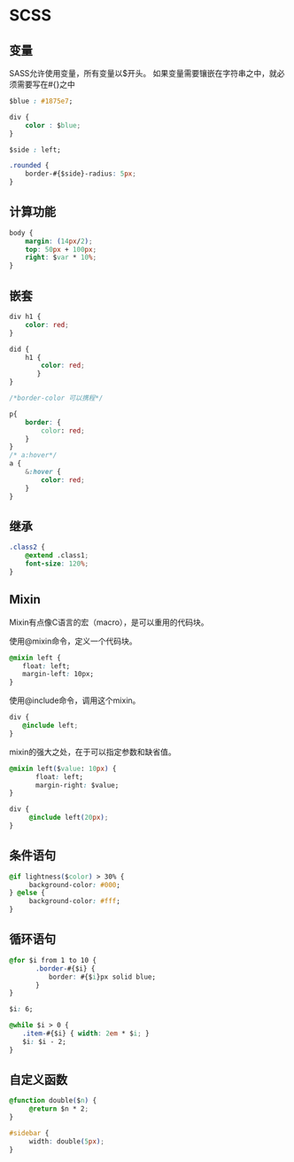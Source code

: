 # SCSS

## 变量 

SASS允许使用变量，所有变量以$开头。 如果变量需要镶嵌在字符串之中，就必须需要写在\#{}之中

```css
$blue : #1875e7;　

div {
    color : $blue;
}

$side : left;

.rounded {
    border-#{$side}-radius: 5px;
}
```

##  **计算功能**

```css
body {
    margin: (14px/2);
    top: 50px + 100px;
    right: $var * 10%;
}
```

## 嵌套

```css
div h1 {
    color: red;
}

did {
    h1 {
        color: red;
       }
}

/*border-color 可以携程*/

p{
    border: {
        color: red;
    }
}
/* a:hover*/
a {
    &:hover { 
        color: red;
    }
}
```

## 继承

```css
.class2 {
    @extend .class1;
    font-size: 120%;
} 
```

## Mixin

 Mixin有点像C语言的宏（macro），是可以重用的代码块。

 使用@mixin命令，定义一个代码块。

```css
@mixin left {
　　float: left;
　　margin-left: 10px;
}
```

 使用@include命令，调用这个mixin。

```css
div {
　　@include left;
}
```

 mixin的强大之处，在于可以指定参数和缺省值。

```css
@mixin left($value: 10px) {
　　　　float: left;
　　　　margin-right: $value;
}

div {
　　　@include left(20px);
}
```

##  **条件语句**

```css
@if lightness($color) > 30% {
　　　background-color: #000;
} @else {
　　　background-color: #fff;
}
```

##  **循环语句**

```css
@for $i from 1 to 10 {
　　　　.border-#{$i} {
　　　　　　border: #{$i}px solid blue;
　　　　}
}

$i: 6;

@while $i > 0 {
　　.item-#{$i} { width: 2em * $i; }
　　$i: $i - 2;
}
```

##  **自定义函数**

```css
@function double($n) {
　　　@return $n * 2;
}

#sidebar {
　　　width: double(5px);
}
```

